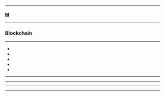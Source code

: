 
---

#### [M](https://github.com/ttltrk/TTT/blob/master/menu.md)

---

### Blockchain

---

* []()
* []()
* []()
* []()
* []()

---

---

---

---
